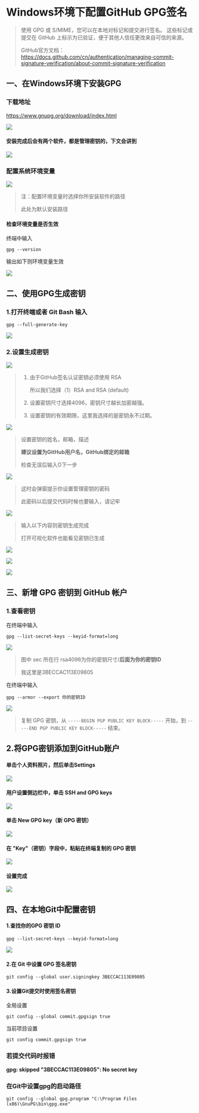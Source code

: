 # Windows环境下配置GitHub GPG签名

> 使用 GPG 或 S/MIME，您可以在本地对标记和提交进行签名。 这些标记或提交在 GitHub 上标示为已验证，便于其他人信任更改来自可信的来源。
>
> GitHub官方文档：https://docs.github.com/cn/authentication/managing-commit-signature-verification/about-commit-signature-verification

## 一、在Windows环境下安装GPG

### 下载地址

https://www.gnupg.org/download/index.html

![](https://timber.oss-cn-chengdu.aliyuncs.com/img/utool_up/1638341808218.png)

#### 安装完成后会有两个软件，都是管理密钥的，下文会讲到

![](https://timber.oss-cn-chengdu.aliyuncs.com/img/utool_up/1638342277744.png)

### 配置系统环境变量

![](https://timber.oss-cn-chengdu.aliyuncs.com/img/utool_up/1638341914681.png)

> 注：配置环境变量时选择你所安装软件的路径
>
> 此处为默认安装路径

#### 检查环境变量是否生效

终端中输入

```shell
gpg --version
```

输出如下则环境变量生效

![](https://timber.oss-cn-chengdu.aliyuncs.com/img/utool_up/1638342069811.png)



## 二、使用GPG生成密钥

### 1.打开终端或者 Git Bash 输入

```shell
gpg --full-generate-key
```

![](https://timber.oss-cn-chengdu.aliyuncs.com/img/utool_up/1638342752224.png)



### 2.设置生成密钥

![](https://timber.oss-cn-chengdu.aliyuncs.com/img/utool_up/1638343057855.png)

> 1. 由于GitHub签名认证密钥必须使用 RSA
>
>    所以我们选择（1）RSA and RSA (default)
>
> 2. 设置密钥尺寸选择4096，密钥尺寸越长加密越强。
>
> 3. 设置密钥的有效期限，这里我选择的是密钥永不过期。

![](https://timber.oss-cn-chengdu.aliyuncs.com/img/utool_up/1638343484915.png)

> 设置密钥的姓名，邮箱，描述
>
> **建议设置为GitHub用户名，GitHub绑定的邮箱**
>
> 检查无误后输入O下一步

![](https://timber.oss-cn-chengdu.aliyuncs.com/img/utool_up/1638343633626.png)

> 这时会弹窗提示你设置管理密钥的密码
>
> 此密码以后提交代码时候也要输入，请记牢

![](https://timber.oss-cn-chengdu.aliyuncs.com/img/utool_up/1638343837496.png)

> 输入以下内容则密钥生成完成
>
> 打开可视化软件也能看见密钥已生成

![](https://timber.oss-cn-chengdu.aliyuncs.com/img/utool_up/1638342277744.png)

![](https://timber.oss-cn-chengdu.aliyuncs.com/img/utool_up/1638344068530.png)

![](https://timber.oss-cn-chengdu.aliyuncs.com/img/utool_up/1638344101953.png)

## 三、新增 GPG 密钥到 GitHub 帐户

### 1.查看密钥

在终端中输入

```shell
gpg --list-secret-keys --keyid-format=long
```

![](https://timber.oss-cn-chengdu.aliyuncs.com/img/utool_up/1638344664913.png)

> 图中 sec 所在行  rsa4096为你的密钥尺寸/**后面为你的密钥ID**
>
> 我这里是3BECCAC113E09805

在终端中输入

```shell
gpg --armor --export 你的密钥ID
```

![](https://timber.oss-cn-chengdu.aliyuncs.com/img/utool_up/1638344648411.png)

> 复制 GPG 密钥，从 `-----BEGIN PGP PUBLIC KEY BLOCK-----` 开始，到 `-----END PGP PUBLIC KEY BLOCK-----` 结束。

## 2.将GPG密钥添加到GitHub账户

#### 单击个人资料照片，然后单击Settings

![](https://timber.oss-cn-chengdu.aliyuncs.com/img/utool_up/1638345132906.png)

#### 用户设置侧边栏中，单击 SSH and GPG keys

![](https://timber.oss-cn-chengdu.aliyuncs.com/img/utool_up/1638345177668.png)

#### 单击 New GPG key（新 GPG 密钥）

![](https://timber.oss-cn-chengdu.aliyuncs.com/img/utool_up/1638345223353.png)

#### 在 "Key"（密钥）字段中，粘贴在终端复制的 GPG 密钥

![](https://timber.oss-cn-chengdu.aliyuncs.com/img/utool_up/1638345243143.png)

#### 设置完成

![](https://timber.oss-cn-chengdu.aliyuncs.com/img/utool_up/1638345462845.png)

## 四、在本地Git中配置密钥

#### 1.查找你的GPG 密钥 ID 

```shell
gpg --list-secret-keys --keyid-format=long
```

![](https://timber.oss-cn-chengdu.aliyuncs.com/img/utool_up/1638344664913.png)

#### 2.在 Git 中设置 GPG 签名密钥

```shell
git config --global user.signingkey 3BECCAC113E09805
```

#### 3.设置Git提交时使用签名密钥

全局设置

```shell
git config --global commit.gpgsign true
```

当前项目设置

```shell
git config commit.gpgsign true
```

### 若提交代码时报错

**gpg: skipped "3BECCAC113E09805": No secret key**

### 在Git中设置gpg的启动路径

```shell
git config --global gpg.program "C:\Program Files (x86)\GnuPG\bin\gpg.exe"
```

